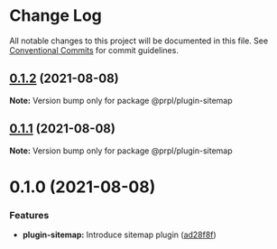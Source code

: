 # Change Log

All notable changes to this project will be documented in this file.
See [Conventional Commits](https://conventionalcommits.org) for commit guidelines.

## [0.1.2](https://github.com/tyhopp/prpl/compare/@prpl/plugin-sitemap@0.1.1...@prpl/plugin-sitemap@0.1.2) (2021-08-08)

**Note:** Version bump only for package @prpl/plugin-sitemap





## [0.1.1](https://github.com/tyhopp/prpl/compare/@prpl/plugin-sitemap@0.1.0...@prpl/plugin-sitemap@0.1.1) (2021-08-08)

**Note:** Version bump only for package @prpl/plugin-sitemap





# 0.1.0 (2021-08-08)


### Features

* **plugin-sitemap:** Introduce sitemap plugin ([ad28f8f](https://github.com/tyhopp/prpl/commit/ad28f8fa2ad7882fd328a41fcc2757b70599a565))
